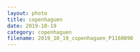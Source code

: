 ```yaml
---
layout: photo
title: copenhaguen
date: 2019-10-19
category: copenhaguen
filename: 2019_10_19_copenhaguen_P1160890
---
```


